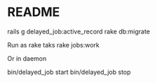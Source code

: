 # README

rails g delayed_job:active_record
rake db:migrate


Run as rake taks rake jobs:work

Or in daemon

bin/delayed_job start
bin/delayed_job stop

